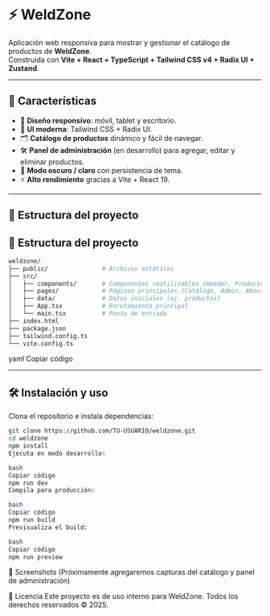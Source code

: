 # ⚡ WeldZone

Aplicación web responsiva para mostrar y gestionar el catálogo de productos de **WeldZone**.  
Construida con **Vite + React + TypeScript + Tailwind CSS v4 + Radix UI + Zustand**.

---

## 🚀 Características

- 📱 **Diseño responsivo**: móvil, tablet y escritorio.  
- 🎨 **UI moderna**: Tailwind CSS + Radix UI.  
- 🗂️ **Catálogo de productos** dinámico y fácil de navegar.  
- 🛠️ **Panel de administración** (en desarrollo) para agregar, editar y eliminar productos.  
- 🌙 **Modo oscuro / claro** con persistencia de tema.  
- ⚡ **Alto rendimiento** gracias a Vite + React 19.

---

## 📂 Estructura del proyecto

## 📂 Estructura del proyecto

```bash
weldzone/
├── public/               # Archivos estáticos
├── src/
│   ├── components/       # Componentes reutilizables (Header, ProductoCard, etc.)
│   ├── pages/            # Páginas principales (Catálogo, Admin, About)
│   ├── data/             # Datos iniciales (ej. productos)
│   ├── App.tsx           # Enrutamiento principal
│   └── main.tsx          # Punto de entrada
├── index.html
├── package.json
├── tailwind.config.ts
└── vite.config.ts
```

yaml
Copiar código

---

## 🛠️ Instalación y uso

Clona el repositorio e instala dependencias:

```bash
git clone https://github.com/TU-USUARIO/weldzone.git
cd weldzone
npm install
Ejecuta en modo desarrollo:

bash
Copiar código
npm run dev
Compila para producción:

bash
Copiar código
npm run build
Previsualiza el build:

bash
Copiar código
npm run preview

```

📸 Screenshots
(Próximamente agregaremos capturas del catálogo y panel de administración)

📜 Licencia
Este proyecto es de uso interno para WeldZone.
Todos los derechos reservados © 2025.